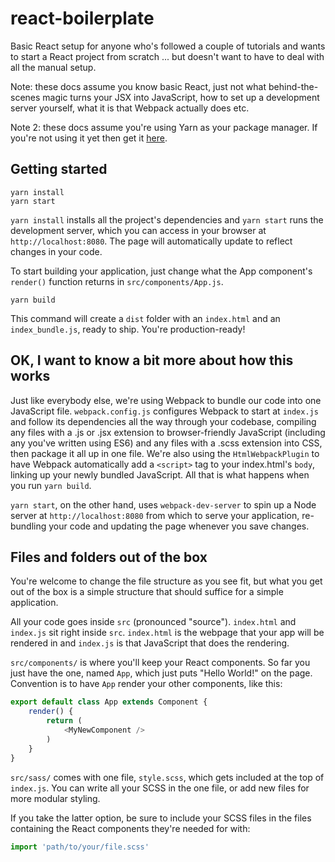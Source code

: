 # react-boilerplate
Basic React setup for anyone who's followed a couple of tutorials and wants to start a React project from scratch ... but doesn't want to have to deal with all the manual setup.

Note: these docs assume you know basic React, just not what behind-the-scenes magic turns your JSX into JavaScript, how to set up a development server yourself, what it is that Webpack actually does etc.

Note 2: these docs assume you're using Yarn as your package manager. If you're not using it yet then get it [here](https://yarnpkg.com/lang/en/docs/install/).

## Getting started
```
yarn install
yarn start
```

`yarn install` installs all the project's dependencies and `yarn start` runs the development server, which you can access in your browser at `http://localhost:8080`. The page will automatically update to reflect changes in your code. 

To start building your application, just change what the App component's `render()` function returns in `src/components/App.js`.

```
yarn build
```

This command will create a `dist` folder with an `index.html` and an `index_bundle.js`, ready to ship. You're production-ready!


## OK, I want to know a bit more about how this works
Just like everybody else, we're using Webpack to bundle our code into one JavaScript file. `webpack.config.js` configures Webpack to start at `index.js` and follow its dependencies all the way through your codebase, compiling any files with a .js or .jsx extension to browser-friendly JavaScript (including any you've written using ES6) and any files with a .scss extension into CSS, then package it all up in one file. We're also using the `HtmlWebpackPlugin` to have Webpack automatically add a `<script>` tag to your index.html's `body`, linking up your newly bundled JavaScript. All that is what happens when you run `yarn build`.

`yarn start`, on the other hand, uses `webpack-dev-server` to spin up a Node server at `http://localhost:8080` from which to serve your application, re-bundling your code and updating the page whenever you save changes.

## Files and folders out of the box
You're welcome to change the file structure as you see fit, but what you get out of the box is a simple structure that should suffice for a simple application.

All your code goes inside `src` (pronounced "source"). `index.html` and `index.js` sit right inside `src`. `index.html` is the webpage that your app will be rendered in and `index.js` is that JavaScript that does the rendering.

`src/components/` is where you'll keep your React components. So far you just have the one, named `App`, which just puts "Hello World!" on the page. Convention is to have `App` render your other components, like this:

```javascript
export default class App extends Component {
    render() {
        return (
            <MyNewComponent />
        )
    }
}
```

`src/sass/` comes with one file, `style.scss`, which gets included at the top of `index.js`. You can write all your SCSS in the one file, or add new files for more modular styling.

If you take the latter option, be sure to include your SCSS files in the files containing the React components they're needed for with:

```javascript
import 'path/to/your/file.scss'
```

